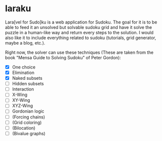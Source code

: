 # laraku

Lara[vel for Sudo]ku is a web application for Sudoku.  The goal for it is to be able to feed it an unsolved but solvable sudoku grid and have it solve the puzzle in a human-like way and return every steps to the solution.  I would also like it to include everything related to sudoku (tutorials, grid generator, maybe a blog, etc.).

Right now, the solver can use these techniques (These are taken from the book "Mensa Guide to Solving Sudoku" of Peter Gordon):
- [x] One choice
- [x] Elimination
- [x] Naked subsets
- [ ] Hidden subsets
- [ ] Interaction
- [ ] X-Wing
- [ ] XY-Wing
- [ ] XYZ-Wing
- [ ] Gordonian logic
- [ ] (Forcing chains)
- [ ] (Grid coloring)
- [ ] (Bilocation)
- [ ] (Bivalue graphs)
